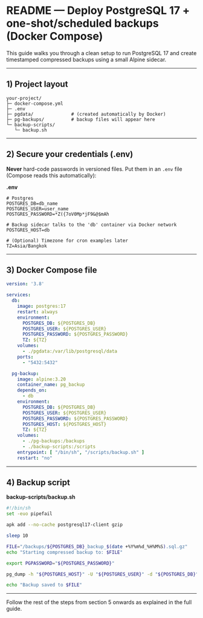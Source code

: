 # README — Deploy PostgreSQL 17 + one-shot/scheduled backups (Docker Compose)

This guide walks you through a clean setup to run PostgreSQL 17 and create timestamped compressed backups using a small Alpine sidecar.

---

## 1) Project layout

```
your-project/
├─ docker-compose.yml
├─ .env
├─ pgdata/              # (created automatically by Docker)
├─ pg-backups/          # backup files will appear here
└─ backup-scripts/
   └─ backup.sh
```

---

## 2) Secure your credentials (.env)

**Never** hard-code passwords in versioned files. Put them in an `.env` file (Compose reads this automatically):

**.env**
```dotenv
# Postgres
POSTGRES_DB=db_name
POSTGRES_USER=user_name
POSTGRES_PASSWORD=*Z({7oV0Mp*jF9&@$mAh

# Backup sidecar talks to the 'db' container via Docker network
POSTGRES_HOST=db

# (Optional) Timezone for cron examples later
TZ=Asia/Bangkok
```

---

## 3) Docker Compose file

```yaml
version: '3.8'

services:
  db:
    image: postgres:17
    restart: always
    environment:
      POSTGRES_DB: ${POSTGRES_DB}
      POSTGRES_USER: ${POSTGRES_USER}
      POSTGRES_PASSWORD: ${POSTGRES_PASSWORD}
      TZ: ${TZ}
    volumes:
      - ./pgdata:/var/lib/postgresql/data
    ports:
      - "5432:5432"

  pg-backup:
    image: alpine:3.20
    container_name: pg_backup
    depends_on:
      - db
    environment:
      POSTGRES_DB: ${POSTGRES_DB}
      POSTGRES_USER: ${POSTGRES_USER}
      POSTGRES_PASSWORD: ${POSTGRES_PASSWORD}
      POSTGRES_HOST: ${POSTGRES_HOST}
      TZ: ${TZ}
    volumes:
      - ./pg-backups:/backups
      - ./backup-scripts:/scripts
    entrypoint: [ "/bin/sh", "/scripts/backup.sh" ]
    restart: "no"
```

---

## 4) Backup script

**backup-scripts/backup.sh**
```sh
#!/bin/sh
set -euo pipefail

apk add --no-cache postgresql17-client gzip

sleep 10

FILE="/backups/${POSTGRES_DB}_backup_$(date +%Y%m%d_%H%M%S).sql.gz"
echo "Starting compressed backup to: $FILE"

export PGPASSWORD="${POSTGRES_PASSWORD}"

pg_dump -h "${POSTGRES_HOST}" -U "${POSTGRES_USER}" -d "${POSTGRES_DB}"   | gzip > "${FILE}"

echo "Backup saved to $FILE"
```

---

Follow the rest of the steps from section 5 onwards as explained in the full guide.
